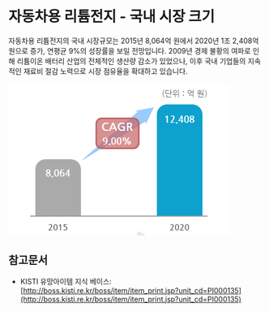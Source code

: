 # 자동차용 리튬전지 -  국내 시장 크기

자동차용 리튬전지의 국내 시장규모는 2015년 8,064억 원에서 2020년 1조 2,408억 원으로 증가, 연평균 9%의 성장률을 보일 전망입니다. 2009년 경제 불황의 여파로 인해 리튬이온 배터리 산업의 전체적인 생산량 감소가 있었으나, 이후 국내 기업들의 지속적인 재료비 절감 노력으로 시장 점유율을 확대하고 있습니다.


![이차전지_전략제품_현황분석](./images/자동차용리튬전지_Q12_2_1.PNG)


## 참고문서
- KISTI 유망아이템 지식 베이스: [http://boss.kisti.re.kr/boss/item/item_print.jsp?unit_cd=PI000135](http://boss.kisti.re.kr/boss/item/item_print.jsp?unit_cd=PI000135)
